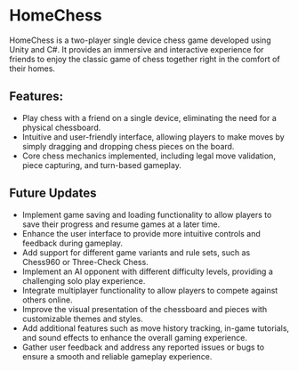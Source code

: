 # HomeChess
HomeChess is a two-player single device chess game developed using Unity and C#. It provides an immersive and interactive experience for friends to enjoy the classic game of chess together right in the comfort of their homes.

## Features:
- Play chess with a friend on a single device, eliminating the need for a physical chessboard.
- Intuitive and user-friendly interface, allowing players to make moves by simply dragging and dropping chess pieces on the board.
- Core chess mechanics implemented, including legal move validation, piece capturing, and turn-based gameplay.

## Future Updates

- Implement game saving and loading functionality to allow players to save their progress and resume games at a later time.
- Enhance the user interface to provide more intuitive controls and feedback during gameplay.
- Add support for different game variants and rule sets, such as Chess960 or Three-Check Chess.
- Implement an AI opponent with different difficulty levels, providing a challenging solo play experience.
- Integrate multiplayer functionality to allow players to compete against others online.
- Improve the visual presentation of the chessboard and pieces with customizable themes and styles.
- Add additional features such as move history tracking, in-game tutorials, and sound effects to enhance the overall gaming experience.
- Gather user feedback and address any reported issues or bugs to ensure a smooth and reliable gameplay experience.


